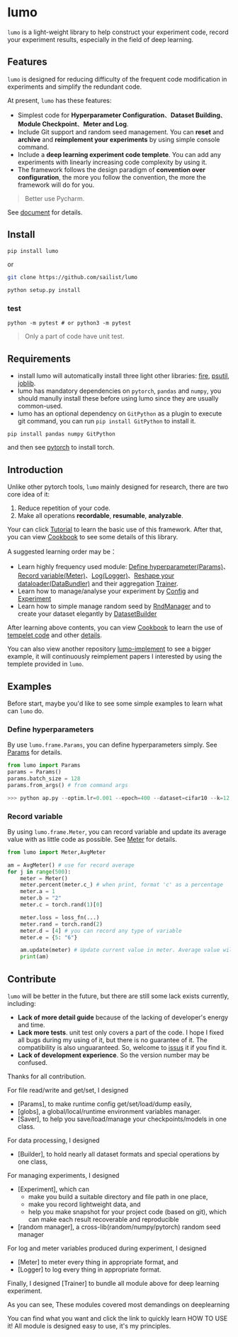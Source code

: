 # lumo

`lumo` is a light-weight library to help construct your experiment code, record your experiment results, especially in the field of deep learning.


## Features

`lumo` is designed for reducing difficulty of the frequent code modification in experiments and simplify the redundant code.

At present, `lumo` has these features:

 - Simplest code for **Hyperparameter Configuration**、**Dataset Building**、**Module Checkpoint**、**Meter and Log**.
 - Include Git support and random seed management. You can **reset** and **archive** and **reimplement your experiments** by using simple console command.
 - Include a **deep learning experiment code templete**. You can add any experiments with linearly increasing code complexity by using it.
 - The framework follows the design paradigm of **convention over configuration**, the more you follow the convention, the more the framework will do for you.

> Better use Pycharm.

See [document](https://sailist.github.io/lumo/) for details. 



## Install
```bash
pip install lumo
```

or 

```bash
git clone https://github.com/sailist/lumo

python setup.py install
```

### test

```
python -m pytest # or python3 -m pytest
```

> Only a part of code have unit test.


## Requirements

 - install lumo will automatically install three light other libraries: [fire](https://github.com/google/python-fire), [psutil](https://github.com/giampaolo/psutil), [joblib](https://github.com/joblib/joblib).
 - lumo has mandatory dependencies on `pytorch`, `pandas` and `numpy`, you should manully install these before using lumo since they are usually common-used.
 - lumo has an optional dependency on `GitPython` as a plugin to execute git command, you can run `pip install GitPython` to install it.

```shell
pip install pandas numpy GitPython
```
and then see [pytorch](https://pytorch.org/) to install torch. 



## Introduction

Unlike other pytorch tools, `lumo` mainly designed for research, there are two core idea of it:

1. Reduce repetition of your code.
2. Make all operations **recordable**, **resumable**, **analyzable**.


Your can click [Tutorial](https://sailist.github.io/lumo/tutorial/) to learn the basic use of this framework. After that, you can view [Cookbook](https://sailist.github.io/lumo/cookbook/) to see some details of this library.

A suggested learning order may be：

 - Learn highly frequency used module: [Define hyperparameter(Params)](https://sailist.github.io/lumo/params)、[Record variable(Meter)](https://sailist.github.io/lumo/meter)、[Log(Logger)](/lumo/logger)、[Reshape your dataloader(DataBundler)](https://sailist.github.io/lumo/bundler) and their aggregation [Trainer](https://sailist.github.io/lumo/trainer).
 - Learn how to manage/analyse your experiment by [Config](https://sailist.github.io/lumo/exp) and [Experiment](https://sailist.github.io/lumo/exp)
 - Learn how to simple manage random seed by [RndManager](https://sailist.github.io/lumo/rnd) and to create your dataset elegantly by [DatasetBuilder](https://sailist.github.io/lumo/builder)

After learning above contents, you can view [Cookbook](https://sailist.github.io/lumo/cookbook/) to learn the use of [tempelet code](https://sailist.github.io/lumo/structure) and other [details](https://sailist.github.io/lumo/details).

You can also view another repository [lumo-implement](https://github.com/lumo/lumo-implement) to see a bigger example, it will continuously reimplement papers I interested by using the templete provided in `lumo`. 

## Examples

Before start, maybe you'd like to see some simple examples to learn what can `lumo` do.

### Define hyperparameters
By use `lumo.frame.Params`, you can define hyperparameters simply. See [Params](https://sailist.github.io/lumo/params) for details.
```python 
from lumo import Params
params = Params()
params.batch_size = 128
params.from_args() # from command args

>>> python ap.py --optim.lr=0.001 --epoch=400 --dataset=cifar10 --k=12
```
### Record variable

By using `lumo.frame.Meter`, you can record variable and update its average value with as little code as possible. See [Meter](https://sailist.github.io/lumo/meter) for details.

```python
from lumo import Meter,AvgMeter

am = AvgMeter() # use for record average
for j in range(500):
    meter = Meter()
    meter.percent(meter.c_) # when print, format 'c' as a percentage
    meter.a = 1
    meter.b = "2"
    meter.c = torch.rand(1)[0]

    meter.loss = loss_fn(...)
    meter.rand = torch.rand(2)
    meter.d = [4] # you can record any type of variable
    meter.e = {5: "6"}

    am.update(meter) # Update current value in meter. Average value will be calculated automatic by declaration and the type of the variable.
    print(am)
```


## Contribute

`lumo` will be better in the future, but there are still some lack exists currently, including:

 - **Lack of more detail guide** because of the lacking of developer's energy and time.
 - **Lack more tests**. unit test only covers a part of the code. I hope I fixed all bugs during my using of it, but there is no guarantee of it. The compatibility is also unguaranteed. So, welcome to [issus](https://github.com/sailist/lumo/issues) it if you find it.
 - **Lack of development experience**. So the version number may be confused.

Thanks for all contribution.



For file read/write and get/set, I designed

- [Params], to make runtime config get/set/load/dump easily,
- [globs], a global/local/runtime environment variables manager.
- [Saver], to help you save/load/manage your checkpoints/models in one class.

For data processing, I designed

- [Builder], to hold nearly all dataset formats and special operations by one class,

For managing experiments, I designed

- [Experiment], which can
    - make you build a suitable directory and file path in one place,
    - make you record lightweight data, and
    - help you make snapshot for your project code (based on git), which can make each result recoverable and
      reproducible
- [random manager], a cross-lib(random/numpy/pytorch) random seed manager

For log and meter variables produced during experiment, I designed

- [Meter] to meter every thing in appropriate format, and
- [Logger] to log every thing in appropriate format.

Finally, I designed [Trainer] to bundle all module above for deep learning experiment.


As you can see, These modules covered most demandings on deeplearning 

You can find what you want and click the link to quickly learn HOW TO USE it! All module is designed easy to use, it's
my principles.



